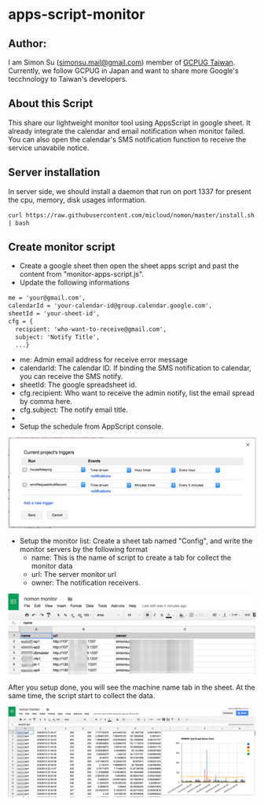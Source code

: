 # apps-script-monitor

## Author: 

I am Simon Su (simonsu.mail@gmail.com) member of [GCPUG Taiwan](https://www.facebook.com/groups/GCPUG.TW). Currently, we follow GCPUG in Japan and want to share more Google's tecchnology to Taiwan's developers. 

## About this Script

This share our lightweight monitor tool using AppsScript in google sheet. It already integrate the calendar and email notification when monitor failed. You can also open the calendar's SMS notification function to receive the service unavabile notice.

## Server installation

In server side, we should install a daemon that run on port 1337 for present the cpu, memory, disk usages information.

```
curl https://raw.githubusercontent.com/micloud/nomon/master/install.sh | bash
```

## Create monitor script

* Create a google sheet then open the sheet apps script and past the content from "monitor-apps-script.js".
* Update the following informations

```
me = 'your@gmail.com',
calendarId = 'your-calendar-id@group.calendar.google.com',
sheetId = 'your-sheet-id',
cfg = {
  recipient: 'who-want-to-receive@gmail.com',
  subject: 'Notify Title', 
  ...}
```

  * me: Admin email address for receive error message
  * calendarId: The calendar ID. If binding the SMS notification to calendar, you can receive the SMS notify.
  * sheetId: The google spreadsheet id.
  * cfg.recipient: Who want to receive the admin notify, list the email spread by comma here.
  * cfg.subject: The notify email title.
  * 
* Setup the schedule from AppScript console.

![schedule setting](images/pic3.png)

* Setup the monitor list: Create a sheet tab named "Config", and write the monitor servers by the following format
  * name: This is the name of script to create a tab for collect the monitor data
  * url: The server monitor url
  * owner: The notification receivers.

![monitor list](images/pic1.png)

After you setup done, you will see the machine name tab in the sheet. At the same time, the script start to collect the data. 

![collect sample](images/pic2.png)
